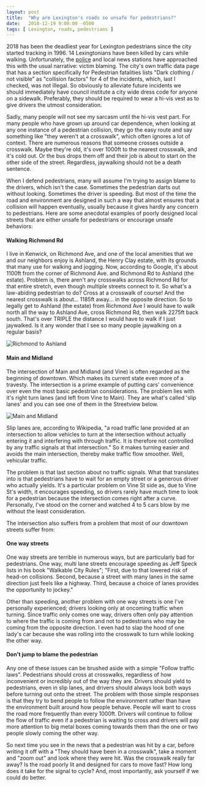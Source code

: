 ```yaml
---
layout: post
title:  "Why are Lexington's roads so unsafe for pedestrians?"
date:   2018-12-19 9:00:00 -0500
tags: [ Lexington, roads, pedestrians ]
---
```



2018 has been the deadliest year for Lexington pedestrians since the city
started tracking in 1996. 14 Lexingtonians have been killed by cars while
walking. Unfortunately, the [police](https://www.facebook.com/LexKyPolice/videos/632514183829893)
and local news stations have approached this
with the usual narrative: victim blaming. The city's own traffic data page that
has a section specifically for Pedestrian fatalities lists "Dark clothing / not
visible" as "collision factors" for 4 of the incidents, which, last I checked,
was not illegal. So obviously to alleviate future incidents we should
immediately have council institute a city wide dress code for anyone on a
sidewalk. Preferably, they should be required to wear a hi-vis vest as to give
drivers the utmost consideration.

Sadly, many people will not see my sarcasm until the hi-vis vest part. For many
people who have grown up around car dependence, when looking at any one instance
of a pedestrian collision, they go the easy route and say something like "they
weren't at a crosswalk", which often ignores a lot of context. There are
numerous reasons that someone crosses outside a crosswalk. Maybe they're old,
it's over 1000ft to the nearest crosswalk, and it's cold out. Or the bus drops
them off and their job is about to start on the other side of the street.
Regardless, jaywalking should not be a death sentence.

When I defend pedestrians, many will assume I'm trying to assign blame to the
drivers, which isn't the case. Sometimes the pedestrian darts out without
looking. Sometimes the driver is speeding. But most of the time the road and
environment are designed in such a way that almost ensures that a collision
will happen eventually, usually because it gives hardly any concern to
pedestrians. Here are some anecdotal examples of poorly designed local streets
that are either unsafe for pedestrians or encourage unsafe behaviors:

#### Walking Richmond Rd

I live in Kenwick, on Richmond Ave, and one of the local amenities that we and
our neighbors enjoy is Ashland, the Henry Clay estate, with its 
grounds that many use for walking and jogging. Now, according to Google, it's
about 1100ft from the corner of Richmond Ave. and Richmond Rd to Ashland 
(the estate). Problem is, there aren't any crosswalks across Richmond Rd 
for that entire stretch, even though multiple streets connect to it. So what's
a law-abiding pedestrian to do? Cross at a crosswalk of course! And the nearest
crosswalk is about... 1185ft away... in the opposite direction. So to legally
get to Ashland (the estate) from Richmond Ave I would have to walk north all the
way to Ashland Ave, cross Richmond Rd, then walk 2275ft back south. That's over
TRIPLE the distance I would have to walk if I just jaywalked. Is it any wonder
that I see so many people jaywalking on a regular basis?

![Richmond to Ashland]({{site.baseurl}}/assets/img/jaywalking_richmond.png)

#### Main and Midland

The intersection of Main and Midland (and Vine) is often regarded as the
beginning of downtown. Which makes its current state even more of a travesty.
The intersection is a prime example of putting cars' convenience over even the
most basic pedestrian considerations. The problem lies with it's right turn 
lanes (and left from Vine to Main). They are what's called 'slip lanes' and you
can see one of them in the Streetview below.

![Main and Midland]({{site.baseurl}}/assets/img/main_and_midland.png)

Slip lanes are, according to Wikipedia, "a road traffic lane provided at an
intersection to allow vehicles to turn at the intersection without actually
entering it and interfering with through traffic. It is therefore not controlled
by any traffic signals at that intersection." So it makes turning easier and
avoids the main intersection, thereby make traffic flow smoother. Well,
vehicular traffic. 

The problem is that last section about no traffic signals. What that translates
into is that pedestrians have to wait for an empty street or a generous driver
who actually yields. It's a particular problem on Vine St side as, due to Vine
St's width, it encourages speeding, so drivers rarely have much time to look for
a pedestrian because the intersection comes right after a curve. Personally,
I've stood on the corner and watched 4 to 5 cars blow by me without the least
consideration. 

The intersection also suffers from a problem that most of our downtown streets
suffer from:

#### One way streets

One way streets are terrible in numerous ways, but are particularly bad for
pedestrians. One way, multi lane streets encourage speeding as Jeff Speck lists
in his book "Walkable City Rules"; "First, due to that lowered risk of head-on
collisions. Second, because a street with many lanes in the same direction just
feels like a highway. Third, because a choice of lanes provides the opportunity
to jockey."

Other than speeding, another problem with one way streets is one I've
personally experienced; drivers looking only at oncoming traffic when turning.
Since traffic only comes one way, drivers often only pay attention to where the
traffic is coming from and not to pedestrians who may be coming from the
opposite direction. I even had to slap the hood of one lady's car because she
was rolling into the crosswalk to turn while looking the other way.


#### Don't jump to blame the pedestrian

Any one of these issues can be brushed aside with a simple "Follow traffic
laws". Pedestrians should cross at crosswalks, regardless of how inconvenient or
incredibly out of the way they are. Drivers should yield to pedestrians, even in
slip lanes, and drivers should always look both ways before turning out onto the
street. The problem with those simple responses is that they try to bend people
to follow the environment rather than have the environment built around how
people behave. People will want to cross the road more frequently than every
1000ft. Drivers will continue to follow the flow of traffic even if a pedestrian
is waiting to cross and drivers will pay more attention to big metal boxes
coming towards them than the one or two people slowly coming the other way.

So next time you see in the news that a pedestrian was hit by a car, before
writing it off with a "They should have been in a crosswalk", take a moment and
"zoom out" and look where they were hit. Was the crosswalk really far away? Is
the road poorly lit and designed for cars to move fast? How long does it take
for the signal to cycle? And, most importantly, ask yourself if we could do
better.